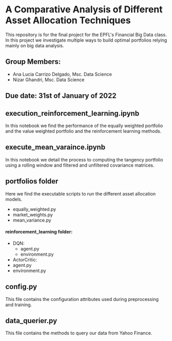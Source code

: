 # A Comparative Analysis of Different Asset Allocation Techniques
This repository is for the final project for the EPFL's Financial Big Data class.
In this project we investigate multiple ways to build optimal portfolios relying mainly on big data analysis.

## Group Members:
- Ana Lucia Carrizo Delgado, Msc. Data Science
- Nizar Ghandri, Msc. Data Science

## Due date: 31st of January of 2022

##  execution_reinforcement_learning.ipynb
In this notebook we find the performance of the equally weighted portfolio and the value weighted portfolio and the reinforcement learning methods. 

## execute_mean_varaince.ipynb 
In this notebook we detail the process to computing the tangency portfolio using a rolling window and filtered and unfiltered covariance matrices.

## portfolios folder 
Here we find the executable scripts to run the different asset allocation models. 
- equally_weighted.py
- market_weights.py
- mean_variance.py

#### reinforcement_learning folder:
- DQN:  
  - agent.py
  - environment.py
 - ActorCritic:  
  - agent.py
  - environment.py
 

## config.py
This file contains the configuration attributes used during preprocessing and training.

## data_querier.py
This file contains the methods to query our data from Yahoo Finance.
